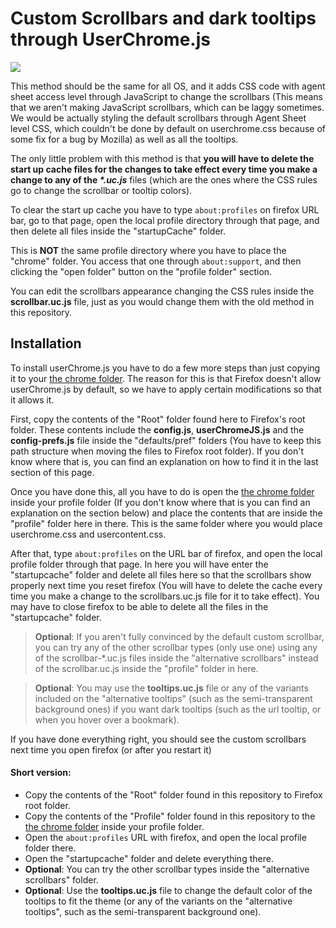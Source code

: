 <h1>Custom Scrollbars and dark tooltips through UserChrome.js</h1>
<img src="https://i.imgur.com/qe6tGJW.png">
<p>This method should be the same for all OS, and it adds CSS code with agent sheet access level through JavaScript to change the scrollbars (This means that we aren't making JavaScript scrollbars, which can be laggy sometimes. We would be actually styling the default scrollbars through Agent Sheet level CSS, which couldn't be done by default on userchrome.css because of some fix for a bug by Mozilla) as well as all the tooltips.</p>

<p>The only little problem with this method is that <b>you will have to delete the start up cache files for the changes to take effect every time you make a change to any of the <i>*.uc.js</i></b> files (which are the ones where the CSS rules go to change the scrollbar or tooltip colors).</p>

<p>To clear the start up cache you have to type <code>about:profiles</code> on firefox URL bar, go to that page, open the local profile directory through that page, and then delete all files inside the "startupCache" folder.</p>

<p>This is <b>NOT</b> the same profile directory where you have to place the "chrome" folder. You access that one through <code>about:support</code>, and then clicking the "open folder" button on the "profile folder" section.</p>
<p>You can edit the scrollbars appearance changing the CSS rules inside the <b>scrollbar.uc.js</b> file, just as you would change them with the old method in this repository.</p>
  
<h2>Installation</h2>
<p>To install userChrome.js you have to do a few more steps than just copying it to your <a href="https://github.com/Izheil/Firefox-57-full-dark-theme-with-scrollbars#the-chrome-folder">the chrome folder</a>. The reason for this is that Firefox doesn't allow userChrome.js by default, so we have to apply certain modifications so that it allows it.</p>

<p>First, copy the contents of the "Root" folder found here to Firefox's root folder. These contents include the <b>config.js</b>, <b>userChromeJS.js</b> and the <b>config-prefs.js</b> file inside the "defaults/pref" folders (You have to keep this path structure when moving the files to Firefox root folder). If you don't know where that is, you can find an explanation on how to find it in the last section of this page.<p>
  
<p>Once you have done this, all you have to do is open the <a href="https://github.com/Izheil/Firefox-57-full-dark-theme-with-scrollbars#the-chrome-folder">the chrome folder</a> inside your profile folder (If you don't know where that is you can find an explanation on the section below) and place the contents that are inside the "profile" folder here in there. This is the same folder where you would place userchrome.css and usercontent.css.<p>

<p>After that, type <code>about:profiles</code> on the URL bar of firefox, and open the local profile folder through that page. In here you will have enter the "startupcache" folder and delete all files here so that the scrollbars show properly next time you reset firefox (You will have to delete the cache every time you make a change to the scrollbars.uc.js file for it to take effect). You may have to close firefox to be able to delete all the files in the "startupcache" folder.</p>

<blockquote><b>Optional</b>: If you aren't fully convinced by the default custom scrollbar, you can try any of the other scrollbar types (only use one) using any of the scrollbar-*.uc.js files inside the "alternative scrollbars" instead of the scrollbar.uc.js inside the "profile" folder in here.</blockquote>

<blockquote><b>Optional</b>: You may use the <b>tooltips.uc.js</b> file or any of the variants included on the "alternative tooltips" (such as the semi-transparent background ones) if you want dark tooltips (such as the url tooltip, or when you hover over a bookmark).</blockquote>

<p>If you have done everything right, you should see the custom scrollbars next time you open firefox (or after you restart it)</p>

<h4>Short version:</h4>
<ul>
  <li>Copy the contents of the "Root" folder found in this repository to Firefox root folder.</li>
  <li>Copy the contents of the "Profile" folder found in this repository to the <a href="https://github.com/Izheil/Firefox-57-full-dark-theme-with-scrollbars#the-chrome-folder">the chrome folder</a> inside your profile folder.</li>
  <li>Open the <code>about:profiles</code> URL with firefox, and open the local profile folder there.</li>
  <li>Open the "startupcache" folder and delete everything there.</li>
  <li><b>Optional</b>: You can try the other scrollbar types inside the "alternative scrollbars" folder.</li>
  <li><b>Optional</b>: Use the <b>tooltips.uc.js</b> file to change the default color of the tooltips to fit the theme (or any of the variants on the "alternative tooltips", such as the semi-transparent background one).</li>
</ul>
